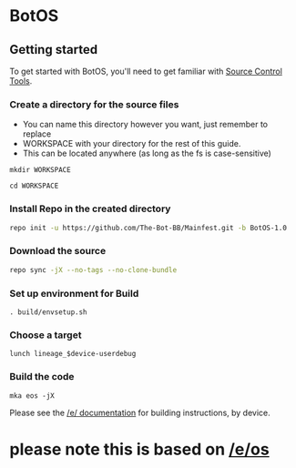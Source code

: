 BotOS
=====

Getting started
---------------

To get started with BotOS, you'll need to get familiar with [Source Control Tools](https://source.android.com/setup/develop).

### Create a directory for the source files

* You can name this directory however you want, just remember to replace
* WORKSPACE with your directory for the rest of this guide.
* This can be located anywhere (as long as the fs is case-sensitive)

```
mkdir WORKSPACE
```
```
cd WORKSPACE
```

### Install Repo in the created directory
```bash
repo init -u https://github.com/The-Bot-BB/Mainfest.git -b BotOS-1.0
```

### Download the source
```bash
repo sync -jX --no-tags --no-clone-bundle 
```

### Set up environment for Build
```
. build/envsetup.sh
```
### Choose a target
```
lunch lineage_$device-userdebug
```
### Build the code
```
mka eos -jX
```

Please see the [/e/ documentation](https://doc.e.foundation/how-tos/#build-e-for-a-device) for building instructions, by device.

please note this is based on [/e/os](https://e.foundation/e-os/)
=================================================================
